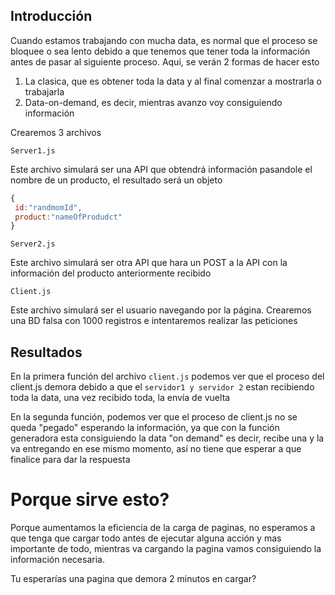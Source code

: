 ## Introducción

Cuando estamos trabajando con mucha data, es normal que el proceso se bloquee o sea lento debido a que tenemos que tener toda la información antes de pasar al siguiente proceso. Aqui, se verán 2 formas de hacer esto

1. La clasica, que es obtener toda la data y al final comenzar a mostrarla o trabajarla
2. Data-on-demand, es decir, mientras avanzo voy consiguiendo información


Crearemos 3 archivos

`Server1.js`

Este archivo simulará ser una API que obtendrá información pasandole el nombre de un producto, el resultado será un objeto
    
```javascript
{
 id:"randmomId",
 product:"nameOfProdudct"
}
```


`Server2.js`
    
Este archivo simulará ser otra API que hara un POST a la API con la información del producto anteriormente recibido

`Client.js`

Este archivo simulará ser el usuario navegando por la página. Crearemos una BD falsa con 1000 registros e intentaremos realizar las peticiones


## Resultados

En la primera función del archivo `client.js` podemos ver que el proceso del client.js demora debido a que el `servidor1 y servidor 2` estan recibiendo toda la data, una vez recibido toda, la envía de vuelta


En la segunda función, podemos ver que el proceso de client.js no se queda "pegado" esperando la información, ya que con la función generadora esta consiguiendo la data "on demand" es decir, recibe una y la va entregando en ese mismo momento, así no tiene que esperar a que finalice para dar la respuesta


# Porque sirve esto?
Porque aumentamos la eficiencia de la carga de paginas, no esperamos a que tenga que cargar todo antes de ejecutar alguna acción y mas importante de todo, mientras va cargando la pagina vamos consiguiendo la información necesaria.

Tu esperarías una pagina que demora 2 minutos en cargar?